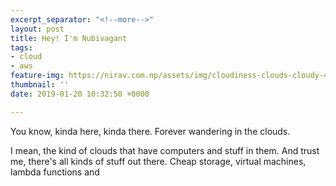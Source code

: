 ```yaml
---
excerpt_separator: "<!--more-->"
layout: post
title: Hey! I'm Nubivagant
tags:
- cloud
- aws
feature-img: https://nirav.com.np/assets/img/cloudiness-clouds-cloudy-417045.jpg
thumbnail: ''
date: 2019-01-20 10:32:50 +0000

---
```

You know, kinda here, kinda there. Forever wandering in the clouds.

I mean, the kind of clouds that have computers and stuff in them. And trust me, there's all kinds of stuff out there. Cheap storage, virtual machines, lambda functions and 